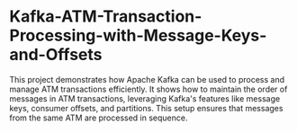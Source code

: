 # Kafka-ATM-Transaction-Processing-with-Message-Keys-and-Offsets
This project demonstrates how Apache Kafka can be used to process and manage ATM transactions efficiently. It shows how to maintain the order of messages in ATM transactions, leveraging Kafka's features like message keys, consumer offsets, and partitions. This setup ensures that messages from the same ATM are processed in sequence.
